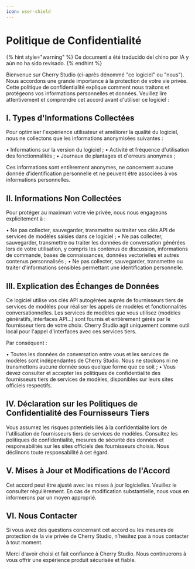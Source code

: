 ```yaml
---
icon: user-shield
---
```

# Politique de Confidentialité


{% hint style="warning" %}
Ce document a été traducido del chino por IA y aún no ha sido revisado.
{% endhint %}




Bienvenue sur Cherry Studio (ci-après dénommé "ce logiciel" ou "nous"). Nous accordons une grande importance à la protection de votre vie privée. Cette politique de confidentialité explique comment nous traitons et protégeons vos informations personnelles et données. Veuillez lire attentivement et comprendre cet accord avant d'utiliser ce logiciel :

## I. Types d'Informations Collectées

Pour optimiser l'expérience utilisateur et améliorer la qualité du logiciel, nous ne collectons que les informations anonymisées suivantes :

• Informations sur la version du logiciel ;
• Activité et fréquence d'utilisation des fonctionnalités ;
• Journaux de plantages et d'erreurs anonymes ;

Ces informations sont entièrement anonymes, ne concernent aucune donnée d'identification personnelle et ne peuvent être associées à vos informations personnelles.

## II. Informations Non Collectées

Pour protéger au maximum votre vie privée, nous nous engageons explicitement à :

• Ne pas collecter, sauvegarder, transmettre ou traiter vos clés API de services de modèles saisies dans ce logiciel ;
• Ne pas collecter, sauvegarder, transmettre ou traiter les données de conversation générées lors de votre utilisation, y compris les contenus de discussion, informations de commande, bases de connaissances, données vectorielles et autres contenus personnalisés ;
• Ne pas collecter, sauvegarder, transmettre ou traiter d'informations sensibles permettant une identification personnelle.

## III. Explication des Échanges de Données

Ce logiciel utilise vos clés API autogérées auprès de fournisseurs tiers de services de modèles pour réaliser les appels de modèles et fonctionnalités conversationnelles. Les services de modèles que vous utilisez (modèles génératifs, interfaces API...) sont fournis et entièrement gérés par le fournisseur tiers de votre choix. Cherry Studio agit uniquement comme outil local pour l'appel d'interfaces avec ces services tiers.

Par conséquent :

• Toutes les données de conversation entre vous et les services de modèles sont indépendantes de Cherry Studio. Nous ne stockons ni ne transmettons aucune donnée sous quelque forme que ce soit ;
• Vous devez consulter et accepter les politiques de confidentialité des fournisseurs tiers de services de modèles, disponibles sur leurs sites officiels respectifs.

## IV. Déclaration sur les Politiques de Confidentialité des Fournisseurs Tiers

Vous assumez les risques potentiels liés à la confidentialité lors de l'utilisation de fournisseurs tiers de services de modèles. Consultez les politiques de confidentialité, mesures de sécurité des données et responsabilités sur les sites officiels des fournisseurs choisis. Nous déclinons toute responsabilité à cet égard.

## V. Mises à Jour et Modifications de l'Accord

Cet accord peut être ajusté avec les mises à jour logicielles. Veuillez le consulter régulièrement. En cas de modification substantielle, nous vous en informerons par un moyen approprié.

## VI. Nous Contacter

Si vous avez des questions concernant cet accord ou les mesures de protection de la vie privée de Cherry Studio, n'hésitez pas à nous contacter à tout moment.

Merci d'avoir choisi et fait confiance à Cherry Studio. Nous continuerons à vous offrir une expérience produit sécurisée et fiable.